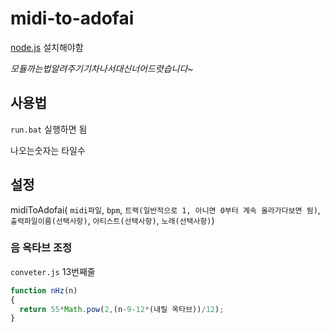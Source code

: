 # midi-to-adofai

[node.js](https://nodejs.org/ko/) 설치해야함

*모듈까는법알려주기기차나서대신너어드렷습니다~*

## 사용법

`run.bat` 실행하면 됨

나오는숫자는 타일수

## 설정

midiToAdofai(  `midi파일`, `bpm`, `트랙(일반적으로 1, 아니면 0부터 계속 올라가다보면 됨)`, `출력파일이름(선택사항)`, `아티스트(선택사항)`, `노래(선택사항)`)

### 음 옥타브 조정

`conveter.js` 13번째줄

```javascript
function nHz(n)
{
  return 55*Math.pow(2,(n-9-12*(내릴 옥타브))/12);
}
```
